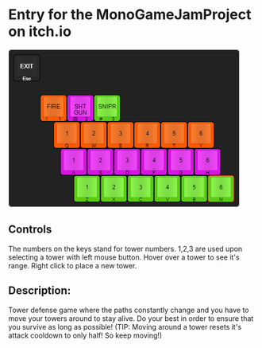 # Entry for the MonoGameJamProject on itch.io
![Alt text](keyboard-layout.png?raw=true "keyboard-layout")
## Controls
The numbers on the keys stand for tower numbers. 1,2,3 are used upon selecting a tower with left mouse button. Hover over a tower to see it's range. Right click to place a new tower.

## Description:
Tower defense game where the paths constantly change and you have to move your towers around to stay alive. Do your best in order to ensure that you survive as long as possible! (TIP: Moving around a tower resets it's attack cooldown to only half! So keep moving!)
